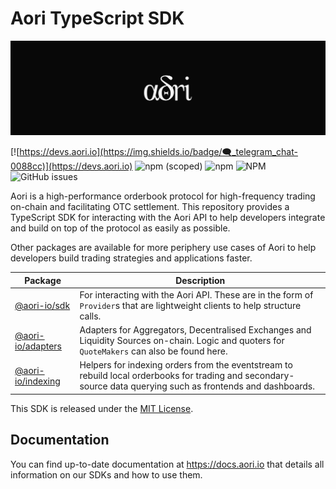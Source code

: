 # Aori TypeScript SDK

![H](assets/aori-banner.svg)

[![https://devs.aori.io](https://img.shields.io/badge/🗨_telegram_chat-0088cc)](https://devs.aori.io) ![npm (scoped)](https://img.shields.io/npm/v/%40aori-io/sdk) ![npm](https://img.shields.io/npm/dm/%40aori-io/sdk) ![NPM](https://img.shields.io/npm/l/%40aori-io%2Fsdk) ![GitHub issues](https://img.shields.io/github/issues-raw/aori-io/aori-sdk-ts?color=blue)



Aori is a high-performance orderbook protocol for high-frequency trading on-chain and facilitating OTC settlement. This repository provides a TypeScript SDK for interacting with the Aori API to help developers integrate and build on top of the protocol as easily as possible.

Other packages are available for more periphery use cases of Aori to help developers build trading strategies and applications faster.

| Package | Description |
| --- | --- |
| [@aori-io/sdk](https://github.com/aori-io/aori-sdk-ts) | For interacting with the Aori API. These are in the form of `Provider`s that are lightweight clients to help structure calls. |
| [@aori-io/adapters](https://github.com/aori-io/aori-adapters-ts) | Adapters for Aggregators, Decentralised Exchanges and Liquidity Sources on-chain. Logic and quoters for `QuoteMakers` can also be found here. |
| [@aori-io/indexing](https://github.com/aori-io/aori-indexers-ts) | Helpers for indexing orders from the eventstream to rebuild local orderbooks for trading and secondary-source data querying such as frontends and dashboards. |

This SDK is released under the [MIT License](LICENSE).

## Documentation

You can find up-to-date documentation at https://docs.aori.io that details all information on our SDKs and how to use them.